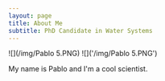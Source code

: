 ```yaml
---
layout: page
title: About Me
subtitle: PhD Candidate in Water Systems
---
```


![](/img/Pablo 5.PNG)
![]('/img/Pablo 5.PNG')

My name is Pablo and I'm a cool scientist.

